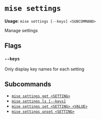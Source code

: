 # `mise settings`

**Usage**: `mise settings [--keys] <SUBCOMMAND>`

Manage settings

## Flags

### `--keys`

Only display key names for each setting

## Subcommands

* [`mise settings get <SETTING>`](/cli/settings/get.md)
* [`mise settings ls [--keys]`](/cli/settings/ls.md)
* [`mise settings set <SETTING> <VALUE>`](/cli/settings/set.md)
* [`mise settings unset <SETTING>`](/cli/settings/unset.md)
